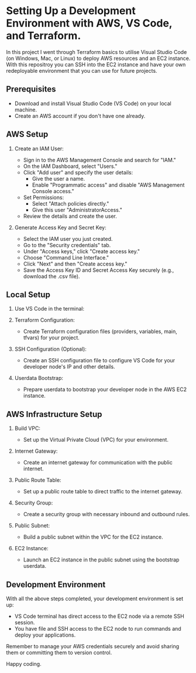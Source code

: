# Setting Up a Development Environment with AWS, VS Code, and Terraform.

In this project I went through Terraform basics to utilise Visual Studio Code (on Windows, Mac, or Linux) to deploy AWS resources and an EC2 instance. With this repositroy you can SSH into the EC2 instance and have your own redeployable environment that you can use for future projects.
## Prerequisites

- Download and install Visual Studio Code (VS Code) on your local machine.
- Create an AWS account if you don't have one already.

## AWS Setup

1. Create an IAM User:
   - Sign in to the AWS Management Console and search for "IAM."
   - On the IAM Dashboard, select "Users."
   - Click "Add user" and specify the user details:
     - Give the user a name.
     - Enable "Programmatic access" and disable "AWS Management Console access."
   - Set Permissions:
     - Select "Attach policies directly."
     - Give this user "AdministratorAccess."
   - Review the details and create the user.

2. Generate Access Key and Secret Key:
   - Select the IAM user you just created.
   - Go to the "Security credentials" tab.
   - Under "Access keys," click "Create access key."
   - Choose "Command Line Interface."
   - Click "Next" and then "Create access key."
   - Save the Access Key ID and Secret Access Key securely (e.g., download the .csv file).

## Local Setup

1. Use VS Code in the terminal:

2. Terraform Configuration:
   - Create Terraform configuration files (providers, variables, main, tfvars) for your project.

3. SSH Configuration (Optional):
   - Create an SSH configuration file to configure VS Code for your developer node's IP and other details.

4. Userdata Bootstrap:
   - Prepare userdata to bootstrap your developer node in the AWS EC2 instance.

## AWS Infrastructure Setup

1. Build VPC:
   - Set up the Virtual Private Cloud (VPC) for your environment.

2. Internet Gateway:
   - Create an internet gateway for communication with the public internet.

3. Public Route Table:
   - Set up a public route table to direct traffic to the internet gateway.

4. Security Group:
   - Create a security group with necessary inbound and outbound rules.

5. Public Subnet:
   - Build a public subnet within the VPC for the EC2 instance.

6. EC2 Instance:
   - Launch an EC2 instance in the public subnet using the bootstrap userdata.

## Development Environment

With all the above steps completed, your development environment is set up:
- VS Code terminal has direct access to the EC2 node via a remote SSH session.
- You have file and SSH access to the EC2 node to run commands and deploy your applications.

Remember to manage your AWS credentials securely and avoid sharing them or committing them to version control.


Happy coding.
